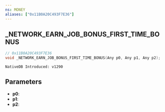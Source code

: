 ```yaml
---
ns: MONEY
aliases: ["0x11B0A20C493F7E36"]
---
```

## _NETWORK_EARN_JOB_BONUS_FIRST_TIME_BONUS

```c
// 0x11B0A20C493F7E36
void _NETWORK_EARN_JOB_BONUS_FIRST_TIME_BONUS(Any p0, Any p1, Any p2);
```

```
NativeDB Introduced: v1290
```

## Parameters
* **p0**:
* **p1**:
* **p2**:
